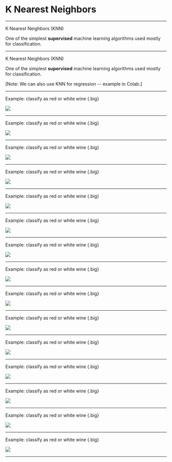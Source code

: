 # K Nearest Neighbors

<!--
So far we have learned about:
* Regression (straight-line)
* Polynomial Regression
* Classification
* scikit-learn
* TensorFlow
and many more concepts and tools used in machine learning.

In this unit we are going to combine the concepts about classification that we recently learned and apply them using the scikit-learn toolkit.
-->

---

K Nearest Neighbors (KNN)

One of the simplest **supervised** machine learning algorithms used mostly for classification. 

---

K Nearest Neighbors (KNN)

One of the simplest **supervised** machine learning algorithms used mostly for classification. 

[Note: We can also use KNN for regression -- example in Colab.]

---

Example: classify as red or white wine {.big} 

![](res/KNN01.png)

---

Example: classify as red or white wine {.big} 

![](res/KNN02.png)

---

Example: classify as red or white wine {.big} 

![](res/KNN03.png)

---

Example: classify as red or white wine {.big} 

![](res/KNN04.png)

---

Example: classify as red or white wine {.big} 

![](res/KNN05.png)

---

Example: classify as red or white wine {.big} 

![](res/KNN06.png)

---

Example: classify as red or white wine {.big} 

![](res/KNN07.png)

---

Example: classify as red or white wine {.big} 

![](res/KNN08.png)

---

Example: classify as red or white wine {.big} 

![](res/KNN09.png)

---

Example: classify as red or white wine {.big} 

![](res/KNN10.png)

---

Example: classify as red or white wine {.big} 

![](res/KNN011.png)

---

Example: classify as red or white wine {.big} 

![](res/KNN12.png)

---

Example: classify as red or white wine {.big} 

![](res/KNN13.png)

---

Example: classify as red or white wine {.big} 

![](res/KNN14.png)

---

Example: classify as red or white wine {.big} 

![](res/KNN015.png)

---







